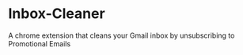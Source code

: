 # Inbox-Cleaner
A chrome extension that cleans your Gmail inbox by unsubscribing to Promotional Emails
